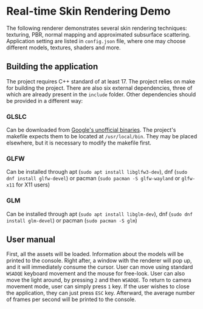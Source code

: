 # Real-time Skin Rendering Demo
The following renderer demonstrates several skin rendering techniques: texturing, PBR, normal mapping and approximated subsurface scattering. Application setting are listed in `config.json` file, where one may choose different models, textures, shaders and more.

## Building the application
The project requires C++ standard of at least 17. The project relies on make for building the project. There are also six external dependencies, three of which are already present in the `include` folder. Other dependencies should be provided in a different way:

### GLSLC
Can be downloaded from [Google's unofficial binaries](https://github.com/google/shaderc/blob/main/downloads.md). The project's makefile expects them to be located at `/usr/local/bin`. They may be placed elsewhere, but it is necessary to modify the makefile first.

### GLFW
Can be installed through apt (`sudo apt install libglfw3-dev`), dnf (`sudo dnf install glfw-devel`) or pacman (`sudo pacman -S glfw-wayland` or `glfw-x11` for X11 users)

### GLM
Can be installed through apt (`sudo apt install libglm-dev`), dnf (`sudo dnf install glm-devel`) or pacman (`sudo pacman -S glm`) 

## User manual
First, all the assets will be loaded. Information about the models will be printed to the console. Right after, a window with the renderer will pop up, and it will immediately consume the cursor. User can move using standard `WSADQE` keyboard movement and the mouse for free-look. User can also move the light around, by pressing `2` and then `WSADQE`. To return to camera movement mode, user can simply press `1` key. If the user wishes to close the application, they can just press `ESC` key. Afterward, the average number of frames per second will be printed to the console.